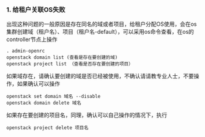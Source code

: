 
### 1. 给租户关联OS失败

出现这种问题的一般原因是存在同名的域或者项目，给租户分配OS使用，会在os集群创建域（租户名）、项目（租户名-default），可以采用os命令查看，在os的controller节点上操作

```
. admin-openrc
openstack domain list (查看是存在要创建的域)
openstack project list （查看是否存在要创建的项目）
```

如果域存在，请确认要创建的域是否已经被使用，不确认请请教专业人士，不要操作，如果确认可以操作

```
openstack set domain 域名 --disable
openstack domain delete 域名
```

如果存在要创建的项目名，同理，确认可以自己操作的情况下，执行

```
openstack project delete 项目名
```



